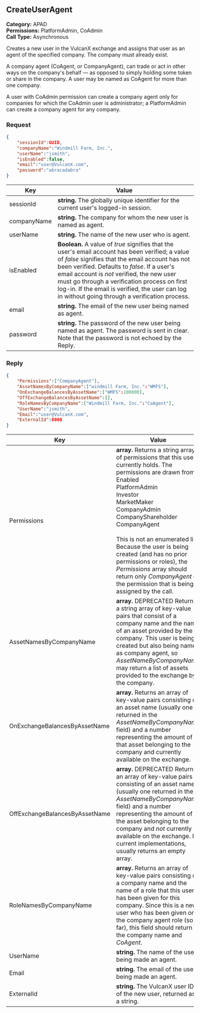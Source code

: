 ## CreateUserAgent

**Category:** APAD<br />**Permissions:** PlatformAdmin, CoAdmin<br />**Call Type:** Asynchronous

Creates a new user in the VulcanX exchange and assigns that user as an agent of the specified company. The company must already exist. 

A company agent (CoAgent, or CompanyAgent), can trade or act in other ways on the company's behalf &mdash; as opposed to simply holding some token or share in the company. A user may be named as CoAgent for more than one company.

A user with CoAdmin permission can create a company agent only for companies for which the CoAdmin user is administrator; a PlatformAdmin can create a company agent for any company.

### Request

```json
{
    "sessionId":GUID,
    "companyName":"Windmill Farm, Inc.",
    "userName":"jsmith",
    "isEnabled":false,
    "email":"user@VulcanX.com",
    "password":"abracadabra"
}
```

| Key         | Value                                                        |
| ----------- | ------------------------------------------------------------ |
| sessionId   | **string.** The globally unique identifier for the current user's logged-in session. |
| companyName | **string.** The company for whom the new user is named as agent. |
| userName    | **string.** The name of the new user who is agent.           |
| isEnabled   | **Boolean.** A value of *true* signifies that the user's email account has been verified; a value of *false* signifies that the email account has not been verified. Defaults to *false*. If a user's email account is *not* verified, the new user must go through a verification process on first log-in. If the email is verified, the user can log in without going through a verification process. |
| email       | **string.** The email of the new user being named as agent.  |
| password    | **string.** The password of the new user being named as agent. The password is sent in clear. Note that the password is not echoed by the Reply. |

### Reply

```json
{
    "Permissions":["CompanyAgent"],
    "AssetNamesByCompanyName":["windmill Farm, Inc.":"WMFS"],
    "OnExchangeBalancesByAssetName":["WMFS":100000],
    "OffExchangeBalancesByAssetName":[],
    "RoleNamesByCompanyName":["Windmill Farm, Inc.":"CoAgent"],
    "UserName":"jsmith",
    "Email":"user@VulcanX.com",
    "ExternalId":0000
}
```

| Key                            | Value                                                        |
| ------------------------------ | ------------------------------------------------------------ |
| Permissions                    | **array.** Returns a string array of permissions that this user currently holds. The permissions are drawn from:<br />Enabled<br />PlatformAdmin<br />Investor<br />MarketMaker<br />CompanyAdmin<br />CompanyShareholder<br />CompanyAgent<br /><br />This is not an enumerated list. Because the user is being created (and has no prior permissions or roles), the *Permissions* array should return only *CompanyAgent* &mdash; the permission that is being assigned by the call. |
| AssetNamesByCompanyName         | **array.** DEPRECATED Returns a string array of key-value pairs that consist of a company name and the name of an asset provided by the company. This user is being created but also being named as company agent, so *AssetNameByCompanyName* may return a list of assets provided to the exchange by the company. |
| OnExchangeBalancesByAssetName  | **array.** Returns an array of key-value pairs consisting of an asset name (usually one returned in the *AssetNameByCompanyName* field) and a number representing the amount of that asset belonging to the company and currently available on the exchange. |
| OffExchangeBalancesByAssetName | **array.** DEPRECATED Returns an array of key-value pairs consisting of an asset name (usually one returned in the *AssetNameByCompanyName* field) and a number representing the amount of the asset belonging to the company and *not* currently available on the exchange. In current implementations, usually returns an empty array. |
| RoleNamesByCompanyName         | **array.** Returns an array of key-value pairs consisting of a company name and the name of a role that this user has been given for this company. Since this is a new user who has been given only the company agent role (so far), this field should return the company name and *CoAgent*. |
| UserName                       | **string.** The name of the user being made an agent.        |
| Email                          | **string.** The email of the user being made an agent.       |
| ExternalId                     | **string.** The VulcanX user ID of the new user, returned as a string. |


